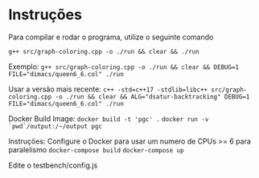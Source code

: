 # Instruções

Para compilar e rodar o programa, utilize o seguinte comando

```g++ src/graph-coloring.cpp -o ./run && clear && ./run```

Exemplo: 
```g++ src/graph-coloring.cpp -o ./run && clear && DEBUG=1 FILE="dimacs/queen6_6.col" ./run```

Usar a versão mais recente:
```c++ -std=c++17 -stdlib=libc++ src/graph-coloring.cpp -o ./run && clear && ALG="dsatur-backtracking" DEBUG=1 FILE="dimacs/queen6_6.col" ./run```

Docker Build Image:
```docker build -t 'pgc' .```
```docker run -v `pwd`/output:/~/output pgc```


Instruções:
Configure o Docker para usar um numero de CPUs >= 6 para paralelismo
```docker-compose build```
```docker-compose up```

Edite o testbench/config.js
